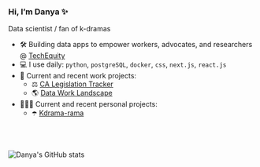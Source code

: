### Hi, I’m Danya ✨
Data scientist / fan of k-dramas
</br>

- 🛠️ Building data apps to empower workers, advocates, and researchers @ [TechEquity](https://techequity.us/people/danya-sherbini/)
- 💻 I use daily: `python`, `postgreSQL`, `docker`, `css`, `next.js`, `react.js`
- 🧰 Current and recent work projects:
  - ⚖️ [CA Legislation Tracker](https://github.com/techequitycollaborative/legislation-tracker)
  - 🌎 [Data Work Landscape](https://github.com/techequitycollaborative/ai-data-work-landscape)
- 👩🏻‍💻 Current and recent personal projects:
  - ☂️ [Kdrama-rama](https://github.com/dsherbini/kdrama-recommendations)

</br>
</br>

![Danya's GitHub stats](https://github-readme-stats.vercel.app/api?username=dsherbini&show_icons=true&include_all_commits=true&show=prs_merged,reviews&hide_rank=true&theme=shadow_blue&custom_title=Stats) 

<!---![Top Langs](https://github-readme-stats.vercel.app/api/top-langs/?username=dsherbini&exclude_repo=abortion-laws-by-state-map&layout=donut&theme=shadow_blue&custom_title=Languages)--->

<!---
dsherbini/dsherbini is a ✨ special ✨ repository because its `README.md` (this file) appears on your GitHub profile.
You can click the Preview link to take a look at your changes.
--->
